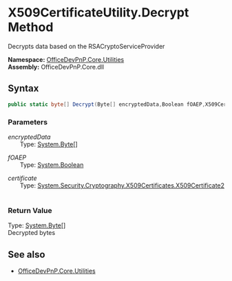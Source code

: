 # X509CertificateUtility.Decrypt Method  
Decrypts data based on the RSACryptoServiceProvider  

**Namespace:** [OfficeDevPnP.Core.Utilities](OfficeDevPnP.Core.Utilities.md)  
**Assembly:** OfficeDevPnP.Core.dll  
## Syntax
```C#
public static byte[] Decrypt(Byte[] encryptedData,Boolean fOAEP,X509Certificate2 certificate)
```
### Parameters
*encryptedData*  
&emsp;&emsp;Type: [System.Byte[]](System.Byte[].md) 
&emsp;&emsp;  
  
*fOAEP*  
&emsp;&emsp;Type: [System.Boolean](System.Boolean.md) 
&emsp;&emsp;  
  
*certificate*  
&emsp;&emsp;Type: [System.Security.Cryptography.X509Certificates.X509Certificate2](System.Security.Cryptography.X509Certificates.X509Certificate2.md) 
&emsp;&emsp;  
  
### Return Value
Type: [System.Byte[]](System.Byte[].md)  
Decrypted bytes

## See also
- [OfficeDevPnP.Core.Utilities](OfficeDevPnP.Core.Utilities.md)
